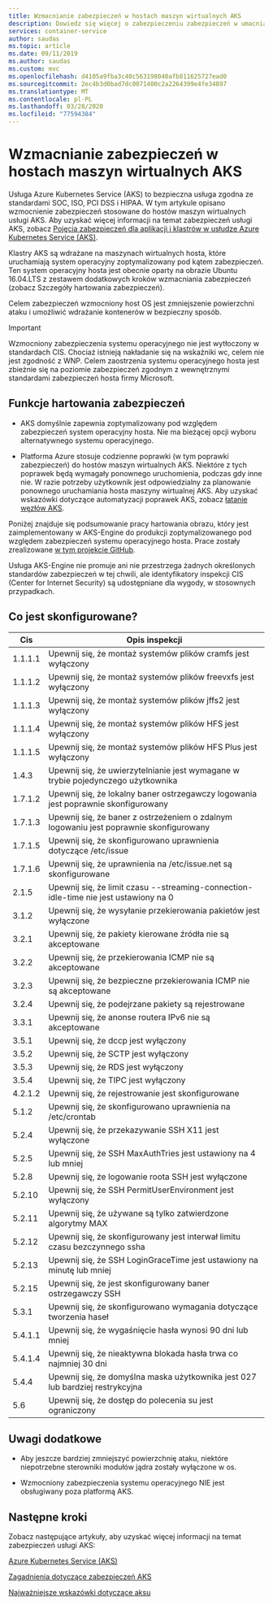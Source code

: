 ```yaml
---
title: Wzmacnianie zabezpieczeń w hostach maszyn wirtualnych AKS
description: Dowiedz się więcej o zabezpieczeniu zabezpieczeń w umacnianiu systemu operacyjnego hosta maszyn wirtualnych systemu AKS
services: container-service
author: saudas
ms.topic: article
ms.date: 09/11/2019
ms.author: saudas
ms.custom: mvc
ms.openlocfilehash: d4105a9fba3c40c563198040afb811625727ead0
ms.sourcegitcommit: 2ec4b3d0bad7dc0071400c2a2264399e4fe34897
ms.translationtype: MT
ms.contentlocale: pl-PL
ms.lasthandoff: 03/28/2020
ms.locfileid: "77594384"
---
```

# <a name="security-hardening-in-aks-virtual-machine-hosts"></a>Wzmacnianie zabezpieczeń w hostach maszyn wirtualnych AKS 

Usługa Azure Kubernetes Service (AKS) to bezpieczna usługa zgodna ze standardami SOC, ISO, PCI DSS i HIPAA. W tym artykule opisano wzmocnienie zabezpieczeń stosowane do hostów maszyn wirtualnych usługi AKS. Aby uzyskać więcej informacji na temat zabezpieczeń usługi AKS, zobacz [Pojęcia zabezpieczeń dla aplikacji i klastrów w usłudze Azure Kubernetes Service (AKS)](https://docs.microsoft.com/azure/aks/concepts-security).

Klastry AKS są wdrażane na maszynach wirtualnych hosta, które uruchamiają system operacyjny zoptymalizowany pod kątem zabezpieczeń. Ten system operacyjny hosta jest obecnie oparty na obrazie Ubuntu 16.04.LTS z zestawem dodatkowych kroków wzmacniania zabezpieczeń (zobacz Szczegóły hartowania zabezpieczeń).   

Celem zabezpieczeń wzmocniony host OS jest zmniejszenie powierzchni ataku i umożliwić wdrażanie kontenerów w bezpieczny sposób. 

> [!Important]
> Wzmocniony zabezpieczenia systemu operacyjnego nie jest wytłoczony w standardach CIS. Chociaż istnieją nakładanie się na wskaźniki wc, celem nie jest zgodność z WNP. Celem zaostrzenia systemu operacyjnego hosta jest zbieżnie się na poziomie zabezpieczeń zgodnym z wewnętrznymi standardami zabezpieczeń hosta firmy Microsoft. 

## <a name="security-hardening-features"></a>Funkcje hartowania zabezpieczeń 

* AKS domyślnie zapewnia zoptymalizowany pod względem zabezpieczeń system operacyjny hosta. Nie ma bieżącej opcji wyboru alternatywnego systemu operacyjnego. 

* Platforma Azure stosuje codzienne poprawki (w tym poprawki zabezpieczeń) do hostów maszyn wirtualnych AKS. Niektóre z tych poprawek będą wymagały ponownego uruchomienia, podczas gdy inne nie. W razie potrzeby użytkownik jest odpowiedzialny za planowanie ponownego uruchamiania hosta maszyny wirtualnej AKS. Aby uzyskać wskazówki dotyczące automatyzacji poprawek AKS, zobacz [łatanie węzłów AKS](https://docs.microsoft.com/azure/aks/node-updates-kured).

Poniżej znajduje się podsumowanie pracy hartowania obrazu, który jest zaimplementowany w AKS-Engine do produkcji zoptymalizowanego pod względem zabezpieczeń systemu operacyjnego hosta. Prace zostały zrealizowane [w tym projekcie GitHub](https://github.com/Azure/aks-engine/projects/7).  

Usługa AKS-Engine nie promuje ani nie przestrzega żadnych określonych standardów zabezpieczeń w tej chwili, ale identyfikatory inspekcji CIS (Center for Internet Security) są udostępniane dla wygody, w stosownych przypadkach. 

## <a name="whats-configured"></a>Co jest skonfigurowane?

| Cis  | Opis inspekcji| 
|---|---|
| 1.1.1.1 |Upewnij się, że montaż systemów plików cramfs jest wyłączony|
| 1.1.1.2 |Upewnij się, że montaż systemów plików freevxfs jest wyłączony|
| 1.1.1.3 |Upewnij się, że montaż systemów plików jffs2 jest wyłączony|
| 1.1.1.4 |Upewnij się, że montaż systemów plików HFS jest wyłączony|
| 1.1.1.5 |Upewnij się, że montaż systemów plików HFS Plus jest wyłączony|
|1.4.3 |Upewnij się, że uwierzytelnianie jest wymagane w trybie pojedynczego użytkownika |
|1.7.1.2 |Upewnij się, że lokalny baner ostrzegawczy logowania jest poprawnie skonfigurowany |
|1.7.1.3 |Upewnij się, że baner z ostrzeżeniem o zdalnym logowaniu jest poprawnie skonfigurowany |
|1.7.1.5 |Upewnij się, że skonfigurowano uprawnienia dotyczące /etc/issue |
|1.7.1.6 |Upewnij się, że uprawnienia na /etc/issue.net są skonfigurowane |
|2.1.5 |Upewnij się, że limit czasu --streaming-connection-idle-time nie jest ustawiony na 0 |
|3.1.2 |Upewnij się, że wysyłanie przekierowania pakietów jest wyłączone |
|3.2.1 |Upewnij się, że pakiety kierowane źródła nie są akceptowane |
|3.2.2 |Upewnij się, że przekierowania ICMP nie są akceptowane |
|3.2.3 |Upewnij się, że bezpieczne przekierowania ICMP nie są akceptowane |
|3.2.4 |Upewnij się, że podejrzane pakiety są rejestrowane |
|3.3.1 |Upewnij się, że anonse routera IPv6 nie są akceptowane |
|3.5.1 |Upewnij się, że dccp jest wyłączony |
|3.5.2 |Upewnij się, że SCTP jest wyłączony |
|3.5.3 |Upewnij się, że RDS jest wyłączony |
|3.5.4 |Upewnij się, że TIPC jest wyłączony |
|4.2.1.2 |Upewnij się, że rejestrowanie jest skonfigurowane |
|5.1.2 |Upewnij się, że skonfigurowano uprawnienia na /etc/crontab |
|5.2.4 |Upewnij się, że przekazywanie SSH X11 jest wyłączone |
|5.2.5 |Upewnij się, że SSH MaxAuthTries jest ustawiony na 4 lub mniej |
|5.2.8 |Upewnij się, że logowanie roota SSH jest wyłączone |
|5.2.10 |Upewnij się, że SSH PermitUserEnvironment jest wyłączony |
|5.2.11 |Upewnij się, że używane są tylko zatwierdzone algorytmy MAX |
|5.2.12 |Upewnij się, że skonfigurowany jest interwał limitu czasu bezczynnego ssha |
|5.2.13 |Upewnij się, że SSH LoginGraceTime jest ustawiony na minutę lub mniej |
|5.2.15 |Upewnij się, że jest skonfigurowany baner ostrzegawczy SSH |
|5.3.1 |Upewnij się, że skonfigurowano wymagania dotyczące tworzenia haseł |
|5.4.1.1 |Upewnij się, że wygaśnięcie hasła wynosi 90 dni lub mniej |
|5.4.1.4 |Upewnij się, że nieaktywna blokada hasła trwa co najmniej 30 dni |
|5.4.4 |Upewnij się, że domyślna maska użytkownika jest 027 lub bardziej restrykcyjna |
|5.6 |Upewnij się, że dostęp do polecenia su jest ograniczony|

## <a name="additional-notes"></a>Uwagi dodatkowe
 
* Aby jeszcze bardziej zmniejszyć powierzchnię ataku, niektóre niepotrzebne sterowniki modułów jądra zostały wyłączone w os. 

* Wzmocniony zabezpieczenia systemu operacyjnego NIE jest obsługiwany poza platformą AKS. 

## <a name="next-steps"></a>Następne kroki  

Zobacz następujące artykuły, aby uzyskać więcej informacji na temat zabezpieczeń usługi AKS: 

[Azure Kubernetes Service (AKS)](https://docs.microsoft.com/azure/aks/intro-kubernetes)

[Zagadnienia dotyczące zabezpieczeń AKS](https://docs.microsoft.com/azure/aks/concepts-security)

[Najważniejsze wskazówki dotyczące aksu](https://docs.microsoft.com/azure/aks/best-practices)
